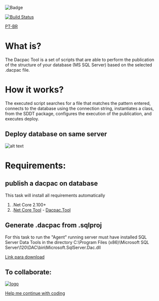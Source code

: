 ![Badge](https://opensource-gag.vsrm.visualstudio.com/_apis/public/Release/badge/d3f0baad-0ba9-4d85-8676-a331fd4094cb/2/2)

[![Build Status](https://opensource-gag.visualstudio.com/Visual%20Studio%20Marketplace/_apis/build/status/SQL%20Server%20Dacpac%20Tool%20-%20Continuous%20Delivery?branchName=master)](https://opensource-gag.visualstudio.com/Visual%20Studio%20Marketplace/_build/latest?definitionId=6&branchName=master)

[PT-BR](./src/AzureDevOps/SQLServerDeploy/readme-pt-br.md)
# **What is?**

The Dacpac Tool is a set of scripts that are able to perform the publication of the structure of your database (MS SQL Server) based on the selected .dacpac file.

# **How it works?**

The executed script searches for a file that matches the pattern entered, connects to the database using the connection string, instantiates a class, from the SDDT package, configures the execution of the publication, and executes deploy.

## Deploy  database on same server
![alt text](https://raw.githubusercontent.com/GustavoAmerico/SQLServerDeploy/master/AzureDevOps/SQLServerDeploy/images/screenshot_2.png "Scheenshot")


# **Requirements:**

## publish a dacpac on database
This task will install all requirements automatically

1. .Net Core 2.100+
2. .[Net Core Tool](./docs/How-use.md) - [Dacpac.Tool](https://www.nuget.org/packages/Dacpac.Tool/)

## Generate .dacpac from .sqlproj
For this task to run the "Agent" running server must have installed SQL Server Data Tools in the directory C:\Program Files (x86)\Microsoft SQL Server\120\DAC\bin\Microsoft.SqlServer.Dac.dll

[Link para download](https://docs.microsoft.com/pt-br/sql/ssdt/download-sql-server-data-tools-ssdt)
 

## **To collaborate:**
  
[![logo](https://ms-vsts.gallerycdn.vsassets.io/extensions/ms-vsts/services-github/1.0.5/1479220457210/Microsoft.VisualStudio.Services.Icons.Branding)](https://github.com/GustavoAmerico/SQLServerDeploy)

 
[Help me continue with coding](https://www.paypal.com/cgi-bin/webscr?cmd=_s-xclick&hosted_button_id=GAAV5TY5P8AJL&source=url)
